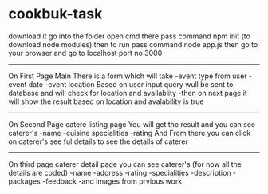 # cookbuk-task
download it
go into the folder open cmd there
pass command npm init (to download node modules)
then to run pass command node app.js
then go to your browser and go to localhost port no 3000

****************************************************************************************
On First Page Main
There is a form which will take 
  -event type from user
  -event date
  -event location
Based on user input query wull be sent to database and will check for location and availablity
  -then on next page it will show the result based on location and avalability is true
  ******************************************************************************************
  On Second Page catere listing page
  You will get the result and you can see caterer's
    -name
    -cuisine specialities
    -rating
  And From there you can click on caterer's see ful details to see the  details of caterer
  ***********************************************************************************************
  On third page caterer detail page you can see caterer's  (for now all the details are coded)
    -name
    -address
    -rating
    -specialities
    -description
    -packages
    -feedback
    -and images from prvious work
